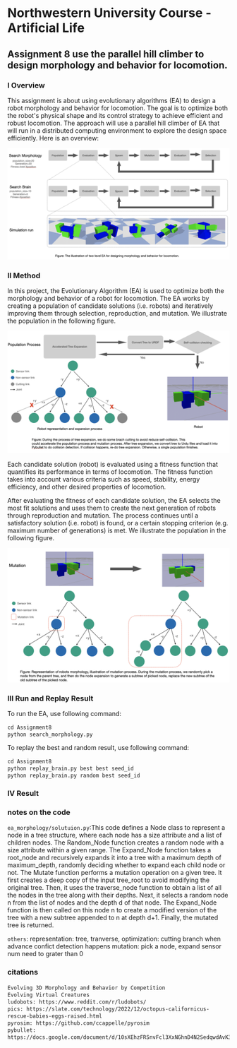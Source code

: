 # Northwestern University Course - Artificial Life

## Assignment 8 use the parallel hill climber to design morphology and behavior for locomotion.

### I Overview

  This assignment is about using evolutionary algorithms (EA) to design a robot morphology and behavior for locomotion. The goal is to optimize both the robot's physical shape and its control strategy to achieve efficient and robust locomotion. The approach will use a parallel hill climber of EA that will run in a distributed computing environment to explore the design space efficiently. Here is an overview:

  ![](./Assignment8/data/overview.png)


### II Method

  In this project, the Evolutionary Algorithm (EA) is used to optimize both the morphology and behavior of a robot for locomotion. The EA works by creating a population of candidate solutions (i.e. robots) and iteratively improving them through selection, reproduction, and mutation. We illustrate the population in the following figure.

  ![](./Assignment8/data/population.png)
  

  Each candidate solution (robot) is evaluated using a fitness function that quantifies its performance in terms of locomotion. The fitness function takes into account various criteria such as speed, stability, energy efficiency, and other desired properties of locomotion.

  After evaluating the fitness of each candidate solution, the EA selects the most fit solutions and uses them to create the next generation of robots through reproduction and mutation. The process continues until a satisfactory solution (i.e. robot) is found, or a certain stopping criterion (e.g. maximum number of generations) is met. We illustrate the population in the following figure.

  ![](./Assignment8/data/mutation.png)

### III Run and Replay Result

  To run the EA, use following command: 
  
  ```
  cd Assignment8
  python search_morphology.py
  ```

  To replay the best and random result, use following command: 
  
  ```
  cd Assignment8
  python replay_brain.py best best seed_id
  python replay_brain.py random best seed_id
  ```

### IV Result



### notes on the code 

  `ea_morphology/solutuion.py`:This code defines a Node class to represent a node in a tree structure, where each node has a size attribute and a list of children nodes. The Random_Node function creates a random node with a size attribute within a given range. The Expand_Node function takes a root_node and recursively expands it into a tree with a maximum depth of maximum_depth, randomly deciding whether to expand each child node or not. The Mutate function performs a mutation operation on a given tree. It first creates a deep copy of the input tree_root to avoid modifying the original tree. Then, it uses the traverse_node function to obtain a list of all the nodes in the tree along with their depths. Next, it selects a random node n from the list of nodes and the depth d of that node. The Expand_Node function is then called on this node n to create a modified version of the tree with a new subtree appended to n at depth d+1. Finally, the mutated tree is returned.

  `others`:
  representation: tree, tranverse,
  optimization: cutting branch when advance confict detection happens
  mutation: pick a node, expand 
  sensor num need to grater than 0

### citations

  ```
  Evolving 3D Morphology and Behavior by Competition
  Evolving Virtual Creatures
  ludobots: https://www.reddit.com/r/ludobots/
  pics: https://slate.com/technology/2022/12/octopus-californicus-rescue-babies-eggs-raised.html
  pyrosim: https://github.com/ccappelle/pyrosim
  pybullet: https://docs.google.com/document/d/10sXEhzFRSnvFcl3XxNGhnD4N2SedqwdAvK3dsihxVUA/edit 
  ```


